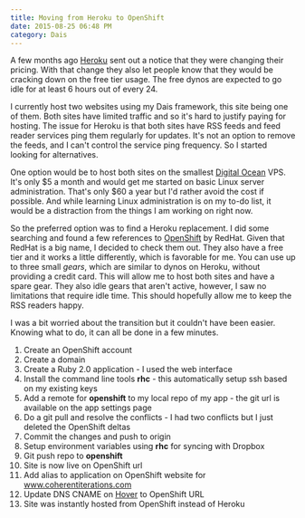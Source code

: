```yaml
---
title: Moving from Heroku to OpenShift
date: 2015-08-25 06:48 PM
category: Dais
---
```


A few months ago [Heroku](http://www.heroku.com) sent out a notice that they were changing their pricing. With that change they also let people know that they would be cracking down on the free tier usage. The free dynos are expected to go idle for at least 6 hours out of every 24.

I currently host two websites using my Dais framework, this site being one of them. Both sites have limited traffic and so it's hard to justify paying for hosting. The issue for Heroku is that both sites have RSS feeds and feed reader services ping them regularly for updates. It's not an option to remove the feeds, and I can't control the service ping frequency. So I started looking for alternatives.

One option would be to host both sites on the smallest [Digital Ocean](https://www.digitalocean.com/?refcode=5b9d90caaff6) VPS. It's only $5 a month and would get me started on basic Linux server administration. That's only $60 a year but I'd rather avoid the cost if possible. And while learning Linux administration is on my to-do list, it would be a distraction from the things I am working on right now.

So the preferred option was to find a Heroku replacement. I did some searching and found a few references to [OpenShift](http://www.openshift.com) by RedHat. Given that RedHat is a big name, I decided to check them out. They also have a free tier and it works a little differently, which is favorable for me. You can use up to three small *gears*, which are similar to dynos on Heroku, without providing a credit card. This will allow me to host both sites and have a spare gear. They also idle gears that aren't active, however, I saw no limitations that require idle time. This should hopefully allow me to keep the RSS readers happy.

I was a bit worried about the transition but it couldn't have been easier. Knowing what to do, it can all be done in a few minutes.

1. Create an OpenShift account
2. Create a domain
3. Create a Ruby 2.0 application - I used the web interface
4. Install the command line tools **rhc** - this automatically setup ssh based on my existing keys
5. Add a remote for **openshift** to my local repo of my app - the git url is available on the app settings page
6. Do a git pull and resolve the conflicts - I had two conflicts but I just deleted the OpenShift deltas
7. Commit the changes and push to origin
7. Setup environment variables using **rhc** for syncing with Dropbox
8. Git push repo to **openshift**
9. Site is now live on OpenShift url
10. Add alias to application on OpenShift website for www.coherentiterations.com
11. Update DNS CNAME on [Hover](https://hover.com/D1DyccZQ) to OpenShift URL
12. Site was instantly hosted from OpenShift instead of Heroku